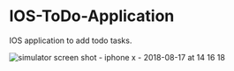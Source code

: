 # IOS-ToDo-Application
IOS application to add todo tasks.

![simulator screen shot - iphone x - 2018-08-17 at 14 16 18](https://user-images.githubusercontent.com/25411722/44257159-d0c89d00-a228-11e8-9ae7-b5450813c383.png)
